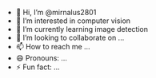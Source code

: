 - 👋 Hi, I’m @mirnalus2801
- 👀 I’m interested in computer vision
- 🌱 I’m currently learning image detection
- 💞️ I’m looking to collaborate on ...
- 📫 How to reach me ...
- 😄 Pronouns: ...
- ⚡ Fun fact: ...

<!---
mirnalus2801/mirnalus2801 is a ✨ special ✨ repository because its `README.md` (this file) appears on your GitHub profile.
You can click the Preview link to take a look at your changes.
--->
